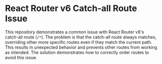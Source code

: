 # React Router v6 Catch-all Route Issue

This repository demonstrates a common issue with React Router v6's catch-all route (`/*`). The problem is that the catch-all route always matches, overriding other more specific routes even if they match the current path. This results in unexpected behavior and prevents other routes from working as intended.  The solution demonstrates how to correctly order routes to avoid this issue.